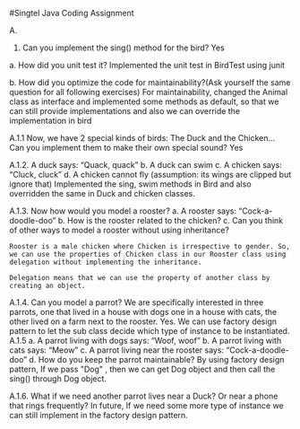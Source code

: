 ﻿#Singtel Java Coding Assignment 

A.
1. Can you implement the sing() method for the bird?
    Yes

a. How did you unit test it? 
    Implemented the unit test in BirdTest using junit

b. How did you optimize the code for maintainability?(Ask yourself the same question for all following exercises)
    For maintainability, changed the Animal class as interface and implemented some methods as default, so that we can still provide implementations and also we can override the implementation in bird 

A.1.1
Now, we have 2 special kinds of birds: The Duck and the Chicken... Can you implement them to make their own special sound?
    Yes

A.1.2. 
A duck says: “Quack, quack” b. A duck can swim c. A chicken says: “Cluck, cluck” d. A chicken cannot fly (assumption: its wings are clipped but ignore that)
    Implemented the sing, swim methods in Bird and also overridden the same in Duck and chicken classes.
  
 A.1.3. Now how would you model a rooster? a. A rooster says: “Cock-a-doodle-doo” b. How is the rooster related to the chicken? c. Can you think of other ways to model a rooster without using inheritance? 

    Rooster is a male chicken where Chicken is irrespective to gender. So, we can use the properties of Chicken class in our Rooster class using delegation without implementing the inheritance. 

	Delegation means that we can use the property of another class by creating an object. 
A.1.4. Can you model a parrot? We are specifically interested in three parrots, one that lived in a house with dogs one in a house with cats, the other lived on a farm next to the rooster.
Yes. We can use factory design pattern to let the sub class decide which type of instance to be instantiated. 
A.1.5
a. A parrot living with dogs says: “Woof, woof” b. A parrot living with cats says: “Meow” c. A parrot living near the rooster says: “Cock-a-doodle-doo” d. How do you keep the parrot maintainable? 
By using factory design pattern, If we pass "Dog" , then we can get Dog object and then call the sing() through Dog object.

A.1.6. What if we need another parrot lives near a Duck? Or near a phone that rings frequently?
In future, If we need some more type of instance we can still implement in the factory design pattern.